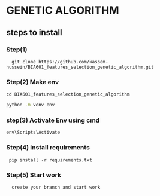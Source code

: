 # GENETIC ALGORITHM 
## steps to install 
###   Step(1)
      git clone https://github.com/kassem-hussein/BIA601_features_selection_genetic_algorithm.git
###   Step(2) Make env
```
cd BIA601_features_selection_genetic_algorithm
```
```bash
python -m venv env
```
### step(3) Activate Env using cmd
```bach
env\Scripts\Activate
```
### Step(4) install requirements
```bach
 pip install -r requirements.txt
```
###   Step(5) Start work
      create your branch and start work


